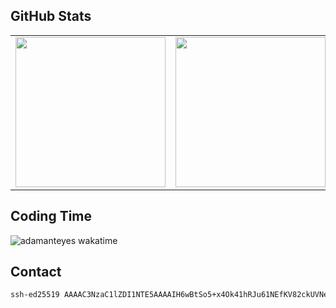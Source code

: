 ## GitHub Stats

<table><tr><td>
<img height=240 align="center" src="https://github-readme-stats.vercel.app/api?username=adamanteye&show_icons=true&theme=catppuccin_latte&show=reviews,prs_merged,prs_merged_percentage" />
</td><td>
<img height=240 align="center" src="https://github-readme-stats.vercel.app/api/top-langs?username=adamanteye&layout=compact&langs_count=10&card_width=320&theme=catppuccin_latte" />
</td></tr></table>

## Coding Time

![adamanteyes wakatime](https://github-readme-stats.vercel.app/api/wakatime?username=adamanteye&api_domain=wakatime.adamanteye.cc&theme=catppuccin_latte&custom_title=Wakapi+Stats+(Last+7+Days)&layout=compact)

## Contact

```txt
ssh-ed25519 AAAAC3NzaC1lZDI1NTE5AAAAIH6wBtSo5+x4Ok41hRJu61NEfKV82ckUVNeIahLLRR1j openpgp:0xCA339C30
```
